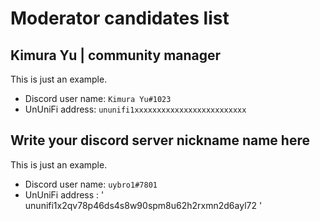 # Moderator candidates list

## Kimura Yu | community manager

This is just an example.

- Discord user name: `Kimura Yu#1023`
- UnUniFi address: `ununifi1xxxxxxxxxxxxxxxxxxxxxxxxx`

## Write your discord server nickname name here

This is just an example.

- Discord user name: `uybro1#7801`
- UnUniFi address : ' ununifi1x2qv78p46ds4s8w90spm8u62h2rxmn2d6ayl72 '

